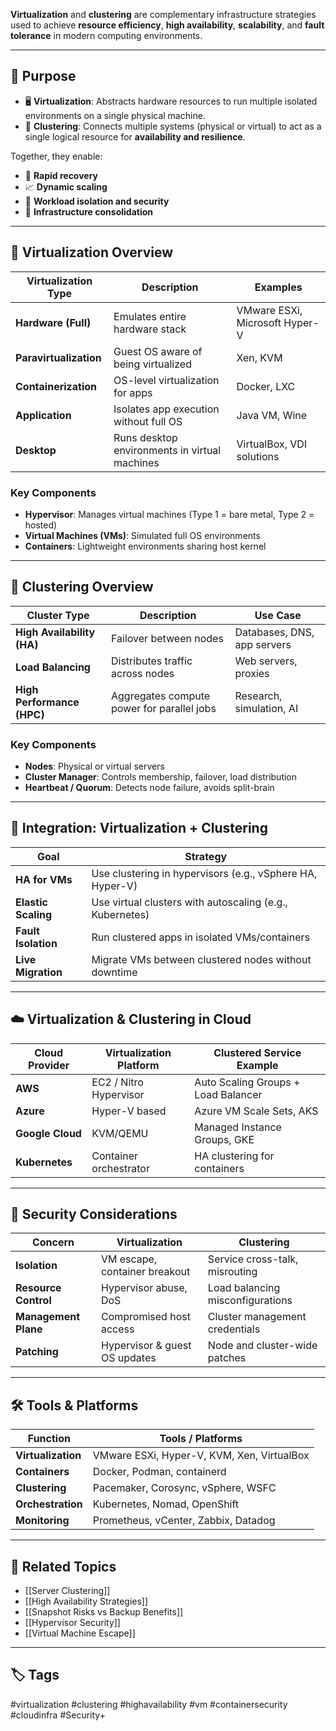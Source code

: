 **Virtualization** and **clustering** are complementary infrastructure strategies used to achieve **resource efficiency**, **high availability**, **scalability**, and **fault tolerance** in modern computing environments.

---

## 🎯 Purpose

- 🖥 **Virtualization**: Abstracts hardware resources to run multiple isolated environments on a single physical machine.
- 🔁 **Clustering**: Connects multiple systems (physical or virtual) to act as a single logical resource for **availability and resilience**.

Together, they enable:
- 🔄 **Rapid recovery**
- 📈 **Dynamic scaling**
- 🔐 **Workload isolation and security**
- 🧱 **Infrastructure consolidation**

---

## 🧠 Virtualization Overview

| Virtualization Type    | Description                                         | Examples                        |
|-------------------------|-----------------------------------------------------|----------------------------------|
| **Hardware (Full)**     | Emulates entire hardware stack                      | VMware ESXi, Microsoft Hyper-V   |
| **Paravirtualization**  | Guest OS aware of being virtualized                 | Xen, KVM                         |
| **Containerization**    | OS-level virtualization for apps                    | Docker, LXC                      |
| **Application**         | Isolates app execution without full OS              | Java VM, Wine                    |
| **Desktop**             | Runs desktop environments in virtual machines       | VirtualBox, VDI solutions        |

### Key Components

- **Hypervisor**: Manages virtual machines (Type 1 = bare metal, Type 2 = hosted)
- **Virtual Machines (VMs)**: Simulated full OS environments
- **Containers**: Lightweight environments sharing host kernel

---

## 🧱 Clustering Overview

| Cluster Type           | Description                                      | Use Case                        |
|------------------------|--------------------------------------------------|---------------------------------|
| **High Availability (HA)** | Failover between nodes                       | Databases, DNS, app servers     |
| **Load Balancing**     | Distributes traffic across nodes                 | Web servers, proxies            |
| **High Performance (HPC)**| Aggregates compute power for parallel jobs     | Research, simulation, AI        |

### Key Components

- **Nodes**: Physical or virtual servers
- **Cluster Manager**: Controls membership, failover, load distribution
- **Heartbeat / Quorum**: Detects node failure, avoids split-brain

---

## 🔗 Integration: Virtualization + Clustering

| Goal                        | Strategy                                                   |
|-----------------------------|------------------------------------------------------------|
| **HA for VMs**              | Use clustering in hypervisors (e.g., vSphere HA, Hyper-V) |
| **Elastic Scaling**         | Use virtual clusters with autoscaling (e.g., Kubernetes)   |
| **Fault Isolation**         | Run clustered apps in isolated VMs/containers              |
| **Live Migration**          | Migrate VMs between clustered nodes without downtime       |

---

## ☁️ Virtualization & Clustering in Cloud

| Cloud Provider     | Virtualization Platform     | Clustered Service Example             |
|--------------------|-----------------------------|----------------------------------------|
| **AWS**            | EC2 / Nitro Hypervisor      | Auto Scaling Groups + Load Balancer    |
| **Azure**          | Hyper-V based               | Azure VM Scale Sets, AKS               |
| **Google Cloud**   | KVM/QEMU                     | Managed Instance Groups, GKE           |
| **Kubernetes**     | Container orchestrator       | HA clustering for containers           |

---

## 🔐 Security Considerations

| Concern                   | Virtualization                    | Clustering                        |
|---------------------------|------------------------------------|------------------------------------|
| **Isolation**             | VM escape, container breakout      | Service cross-talk, misrouting     |
| **Resource Control**      | Hypervisor abuse, DoS              | Load balancing misconfigurations   |
| **Management Plane**      | Compromised host access            | Cluster management credentials     |
| **Patching**              | Hypervisor & guest OS updates      | Node and cluster-wide patches      |

---

## 🛠 Tools & Platforms

| Function              | Tools / Platforms                           |
|-----------------------|---------------------------------------------|
| **Virtualization**     | VMware ESXi, Hyper-V, KVM, Xen, VirtualBox |
| **Containers**         | Docker, Podman, containerd                 |
| **Clustering**         | Pacemaker, Corosync, vSphere, WSFC         |
| **Orchestration**      | Kubernetes, Nomad, OpenShift               |
| **Monitoring**         | Prometheus, vCenter, Zabbix, Datadog       |

---

## 📎 Related Topics

- [[Server Clustering]]
- [[High Availability Strategies]]
- [[Snapshot Risks vs Backup Benefits]]
- [[Hypervisor Security]]
- [[Virtual Machine Escape]]

---

## 🏷 Tags

#virtualization #clustering #highavailability #vm #containersecurity #cloudinfra #Security+
